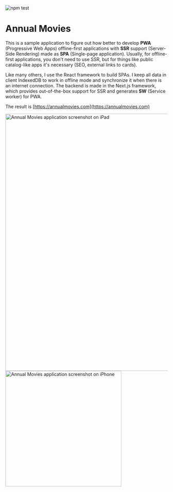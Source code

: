 ![npm test](https://github.com/wholegroup/movie-app/actions/workflows/node.js.yml/badge.svg)

# Annual Movies

This is a sample application to figure out how better to develop **PWA** (Progressive Web Apps) offline-first applications with **SSR** support (Server-Side Rendering) made as **SPA** (Single-page application). 
Usually, for offline-first applications, you don't need to use SSR, but for things like public catalog-like apps it's necessary (SEO, external links to cards).

Like many others, I use the React framework to build SPAs. I keep all data in client IndexedDB to work in offline mode and synchronize it when there is an internet connection.
The backend is made in the Next.js framework, which provides out-of-the-box support for SSR and generates **SW** (Service worker) for PWA. 

The result is [https://annualmovies.com](https://annualmovies.com)

<img src="https://annualmovies.com/noprecache/screenshot_02-landscape.png?ts=1734520855" width="800" title="Annual Movies application screenshot on iPad">


<img src="https://annualmovies.com/noprecache/screenshot_01-portrait.png?ts=1734520855" width="360" title="Annual Movies application screenshot on iPhone">

